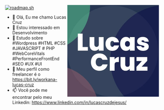<img align="right" src= "Lucas.jpg" width=300px>
<a href="https://roadmap.sh"><img src="https://api.roadmap.sh/v1-badge/tall/65182525966140b4f21292e4?variant=dark&roadmaps=python%2Csql%2Cbackend%2Cfrontend" alt="roadmap.sh"/></a>

- 👋 Olá, Eu me chamo Lucas Cruz
- 👀 Estou interessado em Desenvolvimento
- 🌱 Estudo sobre #Wordpress #HTML #CSS #JAVASCRIPT # PHP #WebCoreVitals #PerformanceFrontEnd #SEO #UX #UI
- 💞️ Meu perfil como freelancer é o https://bit.ly/workana-lucas-cruz
- 📫 Você pode me encontrar pelo meu Linkedin: https://www.linkedin.com/in/lucascruzdejesus/

<!---
lucascruzph/lucascruzph is a ✨ special ✨ repository because its `README.md` (this file) appears on your GitHub profile.
You can click the Preview link to take a look at your changes.
--->
